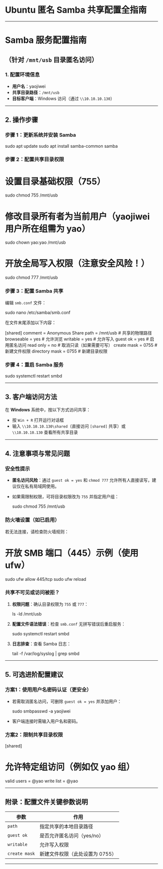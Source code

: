 # Ubuntu 匿名 Samba 共享配置全指南
---

# Samba 服务配置指南  
## （针对 `/mnt/usb` 目录匿名访问）

### 1. 配置环境信息
- **用户名**：yaojiwei  
- **共享目录路径**：`/mnt/usb`  
- **目标客户端**：Windows 访问（通过 `\\10.10.10.130`）  

---

## 2. 操作步骤

### 步骤 1：更新系统并安装 Samba

sudo apt update
sudo apt install samba-common samba


### 步骤 2：配置共享目录权限

# 设置目录基础权限（755）
sudo chmod 755 /mnt/usb

# 修改目录所有者为当前用户（yaojiwei 用户所在组需为 yao）
sudo chown yao:yao /mnt/usb

# 开放全局写入权限（注意安全风险！）
sudo chmod 777 /mnt/usb


### 步骤 3：配置 Samba 共享  
编辑 `smb.conf` 文件：

sudo nano /etc/samba/smb.conf

在文件末尾添加以下内容：

[shared]
   comment = Anonymous Share
   path = /mnt/usb         # 共享的物理路径
   browseable = yes        # 允许浏览
   writable = yes          # 允许写入
   guest ok = yes          # 启用匿名访问
   read only = no          # 取消只读（如果需要可写）
   create mask = 0755      # 新建文件权限
   directory mask = 0755   # 新建目录权限


### 步骤 4：重启 Samba 服务

sudo systemctl restart smbd


---

## 3. 客户端访问方法  
在 **Windows** 系统中，按以下方式访问共享：
- 按 `Win + R` 打开运行对话框  
- 输入 `\\10.10.10.130\shared`（直接访问 `[shared]` 共享）或  
  `\\10.10.10.130` 查看所有共享目录  

---

## 4. 注意事项与常见问题

### 安全性提示
- **匿名访问风险**：通过 `guest ok = yes` 和 `chmod 777` 允许所有人直接读写，建议仅在私有局域网使用。
- 如果需限制权限，可将目录权限改为 `755` 并指定用户组：
  
  sudo chmod 755 /mnt/usb  
  

### 防火墙设置（如已启用）
若无法连接，请检查防火墙规则：

# 开放 SMB 端口（445）示例（使用 ufw）
sudo ufw allow 445/tcp
sudo ufw reload


### 共享不可见或访问被拒？
1. **权限问题**：确认目录权限为 `755` 或 `777`：
     
   ls -ld /mnt/usb
   
2. **配置文件语法错误**：检查 `smb.conf` 无拼写错误后重启服务：
   
   sudo systemctl restart smbd
   
3. **日志排查**：查看 Samba 日志：
     
   tail -f /var/log/syslog | grep smbd
   

---

## 5. 可选进阶配置建议
### 方案1：使用用户名密码认证（更安全）
- 若需取消匿名访问，可删除 `guest ok = yes` 并添加用户：
    
  sudo smbpasswd -a yaojiwei  
  
- 客户端连接时需输入用户名和密码。

### 方案2：限制共享目录权限

[shared]
   # 允许特定组访问（例如仅 yao 组）
   valid users = @yao
   write list = @yao


---

## 附录：配置文件关键参数说明  
| 参数          | 作用                                                                 |
|---------------|----------------------------------------------------------------------|
| `path`        | 指定共享的本地目录路径                                               |
| `guest ok`    | 是否允许匿名访问（yes/no）                                           |
| `writable`    | 允许写入权限                                                         |
| `create mask` | 新建文件权限（此处设置为 0755）                                      |

---
